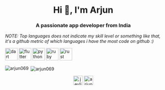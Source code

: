 


<h1 align="center">Hi 👋, I'm Arjun</h1>
<h3 align="center">A passionate app developer from India</h3>

*NOTE: Top languages does not indicate my skill level or something like that, it's a github metric of which languages i have the most code on github :)*


<p align="left"><img src="https://www.vectorlogo.zone/logos/dartlang/dartlang-icon.svg" alt="dart" width="40" height="40"/> <img src="https://www.vectorlogo.zone/logos/flutterio/flutterio-icon.svg" alt="flutter" width="40" height="40"/> <img src="https://devicons.github.io/devicon/devicon.git/icons/python/python-original.svg" alt="python" width="40" height="40"/> <img src="https://devicons.github.io/devicon/devicon.git/icons/ruby/ruby-original-wordmark.svg" alt="ruby" width="40" height="40"/> <img src="https://devicons.github.io/devicon/devicon.git/icons/rust/rust-plain.svg" alt="rust" width="40" height="40"/></p><p><img align="left" src="https://github-readme-stats.vercel.app/api/top-langs/?username=arjun069&show_icons=true&theme=radical&layout=compact&hide=html" alt="arjun069" /></p>

<p>&nbsp;<img align="center" src="https://github-readme-stats.vercel.app/api?username=arjun069&show_icons=true&theme=radical" alt="arjun069" /></p>

<p align="center">
<a href="https://twitter.com/jevlis_kaa" target="blank"><img align="center" src="https://cdn.jsdelivr.net/npm/simple-icons@3.0.1/icons/twitter.svg" alt="jevlis_kaa" height="30" width="30" /></a>
<a href="https://linkedin.com/in/arjun-nair-ba959118a" target="blank"><img align="center" src="https://cdn.jsdelivr.net/npm/simple-icons@3.0.1/icons/linkedin.svg" alt="arjun-nair-ba959118a" height="30" width="30" /></a>
</p>
